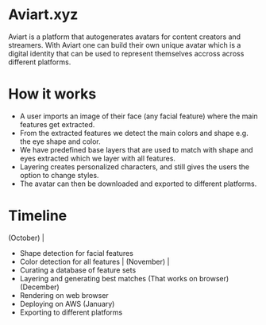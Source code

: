 # Aviart.xyz

Aviart is a platform that autogenerates avatars for content creators and streamers. With Aviart one can build their own unique avatar which is a digital identity that can be used to represent themselves accross across different platforms. 

# How it works

- A user imports an image of their face (any facial feature) where the main features get extracted. 
- From the extracted features we detect the main colors and shape e.g. the eye shape and color.
- We have predefined base layers that are used to match with shape and eyes extracted which we layer with all features.
- Layering creates personalized characters, and still gives the users the option to change styles.
- The avatar can then be downloaded and exported to different platforms.



# Timeline

(October)
  |
- Shape detection for facial features 
- Color detection for all features
  |
(November)
  |
- Curating a database of feature sets
- Layering and generating best matches (That works on browser)
(December)
- Rendering on web browser
- Deploying on AWS
(January)
- Exporting to different platforms
